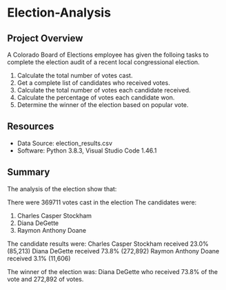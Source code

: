 # Election-Analysis

## Project Overview
A Colorado Board of Elections employee has given the folloing tasks to complete the election audit of a recent local congressional election.

1. Calculate the total number of votes cast.
2. Get a complete list of candidates who received votes.
3. Calculate the total number of votes each candidate received.
4. Calculate the percentage of votes each candidate won.
5. Determine the winner of the election based on popular vote.

## Resources
- Data Source: election_results.csv
- Software: Python 3.8.3, Visual Studio Code 1.46.1

## Summary
The analysis of the election show that:

There were 369711 votes cast in the election
The candidates were:
1. Charles Casper Stockham 
2. Diana DeGette 
3. Raymon Anthony Doane

The candidate results were:
Charles Casper Stockham received 23.0% (85,213)
Diana DeGette received 73.8% (272,892)
Raymon Anthony Doane received 3.1% (11,606)

The winner of the election was:
Diana DeGette who received 73.8% of the vote and 272,892 of votes.


